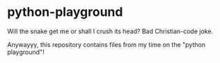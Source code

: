 # python-playground
Will the snake get me or shall I crush its head? 
Bad Christian-code joke. 

Anywayyy, this repository contains files from my time on the "python playground"!

